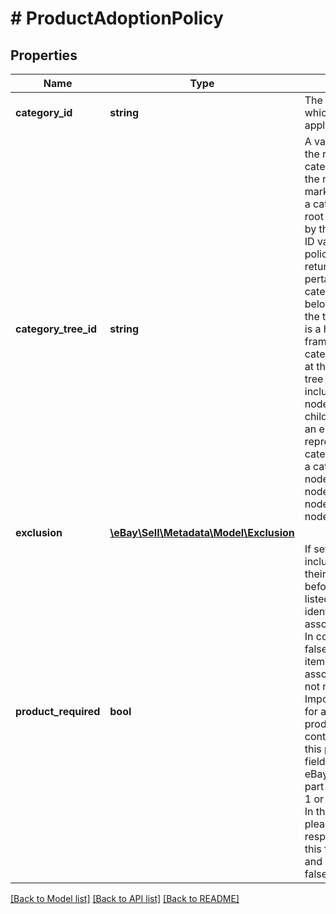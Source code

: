 # # ProductAdoptionPolicy

## Properties

Name | Type | Description | Notes
------------ | ------------- | ------------- | -------------
**category_id** | **string** | The category ID to which the listing policies apply. | [optional]
**category_tree_id** | **string** | A value that indicates the root node of the category tree used for the response set. Each marketplace is based on a category tree whose root node is indicated by this unique category ID value. All category policy information returned by this call pertains to the categories included below this root node of the tree. A category tree is a hierarchical framework of eBay categories that begins at the root node of the tree and extends to include all the child nodes in the tree. Each child node in the tree is an eBay category that is represented by a unique categoryId value. Within a category tree, the root node has no parent node and leaf nodes are nodes that have no child nodes. | [optional]
**exclusion** | [**\eBay\Sell\Metadata\Model\Exclusion**](Exclusion.md) |  | [optional]
**product_required** | **bool** | If set to true, items must include an ePID value in their item description before they can be listed in the category identified by the associated categoryId. In contrast, a value of false indicates that items listed in the associated category do not require ePID values. Important! It is possible for a productAdoptionPolicies container to not contain this productRequired field. This occurs if the eBay category is not part of the PBSE Phase 1 or Phase 2 mandate. In these scenarios, please treat the response the same as if this field were present and contained a value of false. | [optional]

[[Back to Model list]](../../README.md#models) [[Back to API list]](../../README.md#endpoints) [[Back to README]](../../README.md)
